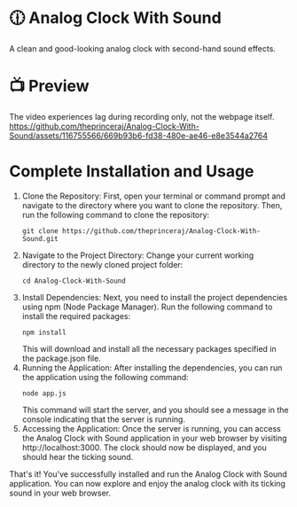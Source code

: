 # 🕧 Analog Clock With Sound

A clean and good-looking analog clock with second-hand sound effects.

# 📺 Preview
The video experiences lag during recording only, not the webpage itself.
https://github.com/theprinceraj/Analog-Clock-With-Sound/assets/116755566/669b93b6-fd38-480e-ae46-e8e3544a2764

# Complete Installation and Usage

1. Clone the Repository:
   First, open your terminal or command prompt and navigate to the directory where you want to clone the repository. Then, run the following command to clone the repository:
   ```
   git clone https://github.com/theprinceraj/Analog-Clock-With-Sound.git
   ```
2. Navigate to the Project Directory:
   Change your current working directory to the newly cloned project folder:
   ```
   cd Analog-Clock-With-Sound
   ```
3. Install Dependencies:
   Next, you need to install the project dependencies using npm (Node Package Manager). Run the following command to install the required packages:
   ```
   npm install
   ```
   This will download and install all the necessary packages specified in the package.json file.
4. Running the Application:
   After installing the dependencies, you can run the application using the following command:
   ```
   node app.js
   ```
   This command will start the server, and you should see a message in the console indicating that the server is running.
5. Accessing the Application:
   Once the server is running, you can access the Analog Clock with Sound application in your web browser by visiting http://localhost:3000. The clock should now be displayed, and you should hear the ticking sound.

That's it! You've successfully installed and run the Analog Clock with Sound application. You can now explore and enjoy the analog clock with its ticking sound in your web browser.
